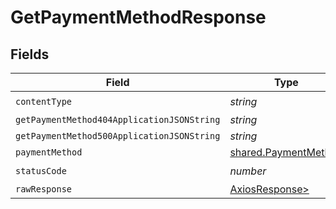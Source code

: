 # GetPaymentMethodResponse


## Fields

| Field                                                        | Type                                                         | Required                                                     | Description                                                  |
| ------------------------------------------------------------ | ------------------------------------------------------------ | ------------------------------------------------------------ | ------------------------------------------------------------ |
| `contentType`                                                | *string*                                                     | :heavy_check_mark:                                           | N/A                                                          |
| `getPaymentMethod404ApplicationJSONString`                   | *string*                                                     | :heavy_minus_sign:                                           | N/A                                                          |
| `getPaymentMethod500ApplicationJSONString`                   | *string*                                                     | :heavy_minus_sign:                                           | N/A                                                          |
| `paymentMethod`                                              | [shared.PaymentMethod](../../models/shared/paymentmethod.md) | :heavy_minus_sign:                                           | Ok                                                           |
| `statusCode`                                                 | *number*                                                     | :heavy_check_mark:                                           | N/A                                                          |
| `rawResponse`                                                | [AxiosResponse>](https://axios-http.com/docs/res_schema)     | :heavy_minus_sign:                                           | N/A                                                          |